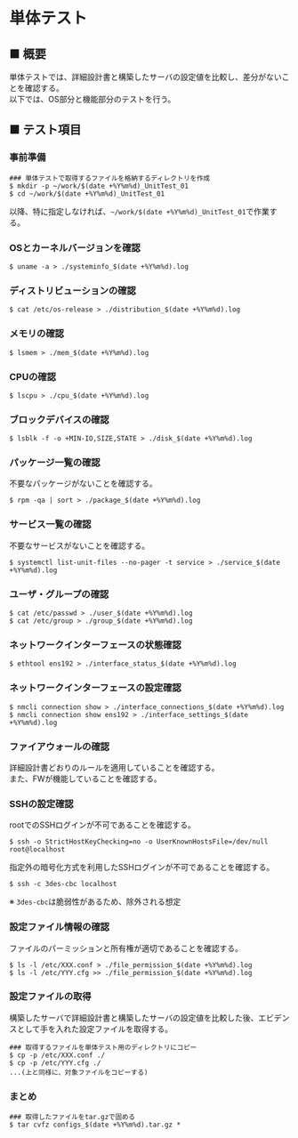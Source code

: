 # 単体テスト
## ■ 概要
単体テストでは、詳細設計書と構築したサーバの設定値を比較し、差分がないことを確認する。  
以下では、OS部分と機能部分のテストを行う。

## ■ テスト項目
### 事前準備
```
### 単体テストで取得するファイルを格納するディレクトリを作成
$ mkdir -p ~/work/$(date +%Y%m%d)_UnitTest_01
$ cd ~/work/$(date +%Y%m%d)_UnitTest_01
```
以降、特に指定しなければ、`~/work/$(date +%Y%m%d)_UnitTest_01`で作業する。
### OSとカーネルバージョンを確認
```
$ uname -a > ./systeminfo_$(date +%Y%m%d).log
```
### ディストリビューションの確認
```
$ cat /etc/os-release > ./distribution_$(date +%Y%m%d).log
```
### メモリの確認
```
$ lsmem > ./mem_$(date +%Y%m%d).log
```
### CPUの確認
```
$ lscpu > ./cpu_$(date +%Y%m%d).log
```
### ブロックデバイスの確認
```
$ lsblk -f -o +MIN-IO,SIZE,STATE > ./disk_$(date +%Y%m%d).log
```
### パッケージ一覧の確認
不要なパッケージがないことを確認する。
```
$ rpm -qa | sort > ./package_$(date +%Y%m%d).log
```
### サービス一覧の確認
不要なサービスがないことを確認する。
```
$ systemctl list-unit-files --no-pager -t service > ./service_$(date +%Y%m%d).log
```
### ユーザ・グループの確認
```
$ cat /etc/passwd > ./user_$(date +%Y%m%d).log
$ cat /etc/group > ./group_$(date +%Y%m%d).log
```
### ネットワークインターフェースの状態確認
```
$ ethtool ens192 > ./interface_status_$(date +%Y%m%d).log
```
### ネットワークインターフェースの設定確認
```
$ nmcli connection show > ./interface_connections_$(date +%Y%m%d).log
$ nmcli connection show ens192 > ./interface_settings_$(date +%Y%m%d).log
```
### ファイアウォールの確認
詳細設計書どおりのルールを適用していることを確認する。  
また、FWが機能していることを確認する。
### SSHの設定確認
rootでのSSHログインが不可であることを確認する。
```
$ ssh -o StrictHostKeyChecking=no -o UserKnownHostsFile=/dev/null root@localhost
```
指定外の暗号化方式を利用したSSHログインが不可であることを確認する。
```
$ ssh -c 3des-cbc localhost
```
※ `3des-cbc`は脆弱性があるため、除外される想定
### 設定ファイル情報の確認
ファイルのパーミッションと所有権が適切であることを確認する。
```
$ ls -l /etc/XXX.conf > ./file_permission_$(date +%Y%m%d).log
$ ls -l /etc/YYY.cfg >> ./file_permission_$(date +%Y%m%d).log
```
### 設定ファイルの取得
構築したサーバで詳細設計書と構築したサーバの設定値を比較した後、エビデンスとして手を入れた設定ファイルを取得する。  
```
### 取得するファイルを単体テスト用のディレクトリにコピー
$ cp -p /etc/XXX.conf ./
$ cp -p /etc/YYY.cfg ./
...(上と同様に、対象ファイルをコピーする)
```
### まとめ
```
### 取得したファイルをtar.gzで固める
$ tar cvfz configs_$(date +%Y%m%d).tar.gz *
```
